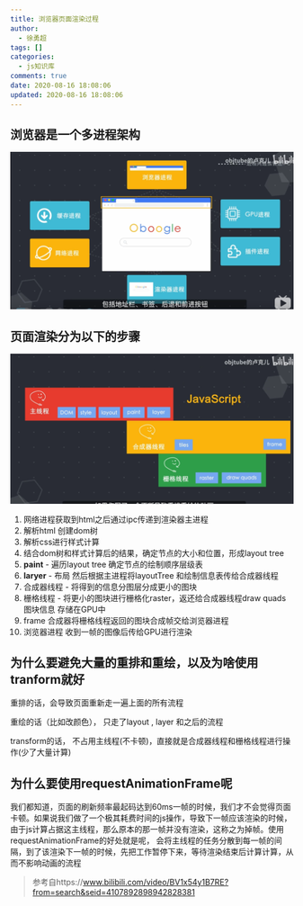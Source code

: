 ```yaml
---
title: 浏览器页面渲染过程
author:
  - 徐勇超
tags: []
categories:
  - js知识库
comments: true
date: 2020-08-16 18:08:06
updated: 2020-08-16 18:08:06
---
```




## 浏览器是一个多进程架构

![image-20200816180907630](浏览器页面渲染过程/image-20200816180907630.png)



## 页面渲染分为以下的步骤

![image-20200816180946562](浏览器页面渲染过程/image-20200816180946562.png)



1. 网络进程获取到html之后通过ipc传递到渲染器主进程
2. 解析html 创建dom树
3. 解析css进行样式计算
4. 结合dom树和样式计算后的结果，确定节点的大小和位置，形成layout tree
5. **paint** - 遍历layout tree 确定节点的绘制顺序层级表
6. **laryer** - 布局 然后根据主进程将layoutTree 和绘制信息表传给合成器线程
7. 合成器线程 - 将得到的信息分图层分成更小的图块
8. 栅格线程 - 将更小的图块进行栅格化raster，返还给合成器线程draw quads图块信息 存储在GPU中
9. frame 合成器将栅格线程返回的图块合成帧交给浏览器进程
10. 浏览器进程 收到一帧的图像后传给GPU进行渲染



##  为什么要避免大量的重排和重绘，以及为啥使用tranform就好

重排的话，会导致页面重新走一遍上面的所有流程

重绘的话（比如改颜色）， 只走了layout , layer 和之后的流程

transform的话， 不占用主线程(不卡顿)，直接就是合成器线程和栅格线程进行操作(少了大量计算)



## 为什么要使用requestAnimationFrame呢

我们都知道，页面的刷新频率最起码达到60ms一帧的时候，我们才不会觉得页面卡顿。如果说我们做了一个极其耗费时间的js操作，导致下一帧应该渲染的时候，由于js计算占据这主线程，那么原本的那一帧并没有渲染，这称之为掉帧。使用requestAnimationFrame的好处就是呢， 会将主线程的任务分散到每一帧的间隔，到了该渲染下一帧的时候，先把工作暂停下来，等待渲染结束后计算计算，从而不影响动画的流程





> 参考自https://www.bilibili.com/video/BV1x54y1B7RE?from=search&seid=4107892898942828381